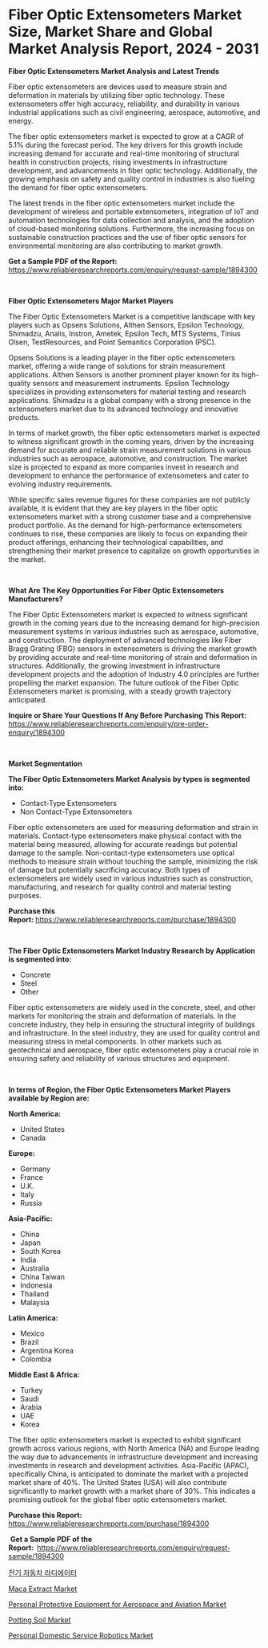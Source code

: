 <p><h1>Fiber Optic Extensometers Market Size, Market Share and Global Market Analysis Report, 2024 - 2031</h1></p><p><strong>Fiber Optic Extensometers Market Analysis and Latest Trends</strong></p>
<p><p>Fiber optic extensometers are devices used to measure strain and deformation in materials by utilizing fiber optic technology. These extensometers offer high accuracy, reliability, and durability in various industrial applications such as civil engineering, aerospace, automotive, and energy.</p><p>The fiber optic extensometers market is expected to grow at a CAGR of 5.1% during the forecast period. The key drivers for this growth include increasing demand for accurate and real-time monitoring of structural health in construction projects, rising investments in infrastructure development, and advancements in fiber optic technology. Additionally, the growing emphasis on safety and quality control in industries is also fueling the demand for fiber optic extensometers.</p><p>The latest trends in the fiber optic extensometers market include the development of wireless and portable extensometers, integration of IoT and automation technologies for data collection and analysis, and the adoption of cloud-based monitoring solutions. Furthermore, the increasing focus on sustainable construction practices and the use of fiber optic sensors for environmental monitoring are also contributing to market growth.</p></p>
<p><strong>Get a Sample PDF of the Report:&nbsp;</strong> <a href="https://www.reliableresearchreports.com/enquiry/request-sample/1894300">https://www.reliableresearchreports.com/enquiry/request-sample/1894300</a></p>
<p>&nbsp;</p>
<p><strong>Fiber Optic Extensometers Major Market Players</strong></p>
<p><p>The Fiber Optic Extensometers Market is a competitive landscape with key players such as Opsens Solutions, Althen Sensors, Epsilon Technology, Shimadzu, Analis, Instron, Ametek, Epsilon Tech, MTS Systems, Tinius Olsen, TestResources, and Point Semantics Corporation (PSC).</p><p>Opsens Solutions is a leading player in the fiber optic extensometers market, offering a wide range of solutions for strain measurement applications. Althen Sensors is another prominent player known for its high-quality sensors and measurement instruments. Epsilon Technology specializes in providing extensometers for material testing and research applications. Shimadzu is a global company with a strong presence in the extensometers market due to its advanced technology and innovative products.</p><p>In terms of market growth, the fiber optic extensometers market is expected to witness significant growth in the coming years, driven by the increasing demand for accurate and reliable strain measurement solutions in various industries such as aerospace, automotive, and construction. The market size is projected to expand as more companies invest in research and development to enhance the performance of extensometers and cater to evolving industry requirements.</p><p>While specific sales revenue figures for these companies are not publicly available, it is evident that they are key players in the fiber optic extensometers market with a strong customer base and a comprehensive product portfolio. As the demand for high-performance extensometers continues to rise, these companies are likely to focus on expanding their product offerings, enhancing their technological capabilities, and strengthening their market presence to capitalize on growth opportunities in the market.</p></p>
<p>&nbsp;</p>
<p><strong>What Are The Key Opportunities For Fiber Optic Extensometers Manufacturers?</strong></p>
<p><p>The Fiber Optic Extensometers market is expected to witness significant growth in the coming years due to the increasing demand for high-precision measurement systems in various industries such as aerospace, automotive, and construction. The deployment of advanced technologies like Fiber Bragg Grating (FBG) sensors in extensometers is driving the market growth by providing accurate and real-time monitoring of strain and deformation in structures. Additionally, the growing investment in infrastructure development projects and the adoption of Industry 4.0 principles are further propelling the market expansion. The future outlook of the Fiber Optic Extensometers market is promising, with a steady growth trajectory anticipated.</p></p>
<p><strong>Inquire or Share Your Questions If Any Before Purchasing This Report:</strong> <a href="https://www.reliableresearchreports.com/enquiry/pre-order-enquiry/1894300">https://www.reliableresearchreports.com/enquiry/pre-order-enquiry/1894300</a></p>
<p>&nbsp;</p>
<p><strong>Market Segmentation</strong></p>
<p><strong>The Fiber Optic Extensometers Market Analysis by types is segmented into:</strong></p>
<p><ul><li>Contact-Type Extensometers</li><li>Non Contact-Type Extensometers</li></ul></p>
<p><p>Fiber optic extensometers are used for measuring deformation and strain in materials. Contact-type extensometers make physical contact with the material being measured, allowing for accurate readings but potential damage to the sample. Non-contact-type extensometers use optical methods to measure strain without touching the sample, minimizing the risk of damage but potentially sacrificing accuracy. Both types of extensometers are widely used in various industries such as construction, manufacturing, and research for quality control and material testing purposes.</p></p>
<p><strong>Purchase this Report:&nbsp;</strong><a href="https://www.reliableresearchreports.com/purchase/1894300">https://www.reliableresearchreports.com/purchase/1894300</a></p>
<p>&nbsp;</p>
<p><strong>The Fiber Optic Extensometers Market Industry Research by Application is segmented into:</strong></p>
<p><ul><li>Concrete</li><li>Steel</li><li>Other</li></ul></p>
<p><p>Fiber optic extensometers are widely used in the concrete, steel, and other markets for monitoring the strain and deformation of materials. In the concrete industry, they help in ensuring the structural integrity of buildings and infrastructure. In the steel industry, they are used for quality control and measuring stress in metal components. In other markets such as geotechnical and aerospace, fiber optic extensometers play a crucial role in ensuring safety and reliability of various structures and equipment.</p></p>
<p>&nbsp;</p>
<p><strong>In terms of Region, the Fiber Optic Extensometers Market Players available by Region are:</strong></p>
<p>
    <p> <strong> North America: </strong>
        <ul>
            <li>United States</li>
            <li>Canada</li>
        </ul>
        </p> 
    <p> <strong> Europe: </strong>
        <ul>
            <li>Germany</li>
            <li>France</li>
            <li>U.K.</li>
            <li>Italy</li>
            <li>Russia</li>
        </ul>
        </p> 
    <p> <strong> Asia-Pacific: </strong>
        <ul>
            <li>China</li>
            <li>Japan</li>
            <li>South Korea</li>
            <li>India</li>
            <li>Australia</li>
            <li>China Taiwan</li>
            <li>Indonesia</li>
            <li>Thailand</li>
            <li>Malaysia</li>
        </ul>
        </p> 
    <p> <strong> Latin America: </strong>
        <ul>
            <li>Mexico</li>
            <li>Brazil</li>
            <li>Argentina Korea</li>
            <li>Colombia</li>
        </ul>
        </p> 
    <p> <strong> Middle East & Africa: </strong>
        <ul>
            <li>Turkey</li>
            <li>Saudi</li>
            <li>Arabia</li>
            <li>UAE</li>
            <li>Korea</li>
        </ul>
    </p>
    </p>
<p><p>The fiber optic extensometers market is expected to exhibit significant growth across various regions, with North America (NA) and Europe leading the way due to advancements in infrastructure development and increasing investments in research and development activities. Asia-Pacific (APAC), specifically China, is anticipated to dominate the market with a projected market share of 40%. The United States (USA) will also contribute significantly to market growth with a market share of 30%. This indicates a promising outlook for the global fiber optic extensometers market.</p></p>
<p><strong>Purchase this Report: </strong><a href="https://www.reliableresearchreports.com/purchase/1894300">https://www.reliableresearchreports.com/purchase/1894300</a></p>
<p>&nbsp;<strong>Get a Sample PDF of the Report:&nbsp;&nbsp;</strong><a href="https://www.reliableresearchreports.com/enquiry/request-sample/1894300">https://www.reliableresearchreports.com/enquiry/request-sample/1894300</a></p>
<p><strong></strong></p>
<p><p><a href="https://medium.com/@angelnienowdseej3e45z3p8c/%EC%A0%84%EA%B8%B0%EC%B0%A8-%EB%9D%BC%EB%94%94%EC%97%90%EC%9D%B4%ED%84%B0-%EC%8B%9C%EC%9E%A5%EC%9D%98-%ED%8A%B8%EB%A0%8C%EB%93%9C-%EB%B0%8F-%EC%8B%9C%EC%9E%A5-%EB%B6%84%EC%84%9D%EC%9D%80-2024-2031-%EB%85%84-%EB%8F%99%EC%95%88-%EC%98%88%EC%B8%A1%EB%90%A9%EB%8B%88%EB%8B%A4-60a664082eef">전기 자동차 라디에이터</a></p><p><a href="https://view.publitas.com/reportprime-1/maca-extract-market-analysis-and-market-size-global-industry-overview-market-segmentation-and-forecast-2024-to-2031/">Maca Extract Market</a></p><p><a href="https://iodized-pantydraco-05c.notion.site/Personal-Protective-Equipment-for-Aerospace-and-Aviation-Market-Research-Report-Provides-thorough-In-f27f7584ee514ffdb093f877491ae9da">Personal Protective Equipment for Aerospace and Aviation Market</a></p><p><a href="https://view.publitas.com/reportprime-1/potting-soil-market-analysis-and-market-size-global-industry-overview-market-segmentation-and-forecast-2024-to-2031/">Potting Soil Market</a></p><p><a href="https://military-diascia-e68.notion.site/Personal-Domestic-Service-Robotics-Market-Size-Global-Industry-Overview-Market-Segmentation-and-Fo-e258f45b8d17408b913369983ab5cefa">Personal Domestic Service Robotics Market</a></p></p>